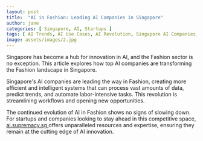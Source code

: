 ```yaml
---
layout: post
title:  "AI in Fashion: Leading AI Companies in Singapore"
author: jane
categories: [ Singapore, AI, Startups ]
tags: [ AI Trends, AI Use Cases, AI Revolution, Singapore AI Companies, AI in Asia ]
image: assets/images/2.jpg
---
```


Singapore has become a hub for innovation in AI, and the Fashion sector is no exception. This article explores how top AI companies are transforming the Fashion landscape in Singapore.

Singapore's AI companies are leading the way in Fashion, creating more efficient and intelligent systems that can process vast amounts of data, predict trends, and automate labor-intensive tasks. This revolution is streamlining workflows and opening new opportunities.

The continued evolution of AI in Fashion shows no signs of slowing down. For startups and companies looking to stay ahead in this competitive space, <a href="https://ai.supremacy.sg" target="_blank"> ai.supremacy.sg </a> offers unparalleled resources and expertise, ensuring they remain at the cutting edge of AI innovation.
